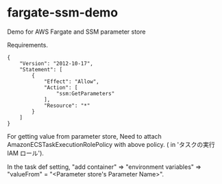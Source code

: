 # fargate-ssm-demo
Demo for AWS Fargate and SSM parameter store 


Requirements.

```
{
    "Version": "2012-10-17",
    "Statement": [
        {
            "Effect": "Allow",
            "Action": [
                "ssm:GetParameters"
            ],
            "Resource": "*"
        }
    ]
}
```

For getting value from parameter store, Need to attach AmazonECSTaskExecutionRolePolicy with above policy.
( in 'タスクの実行 IAM ロール').

In the task def setting, "add container" => "environment variables" =>  "valueFrom" = "<Parameter store's Parameter Name>".

